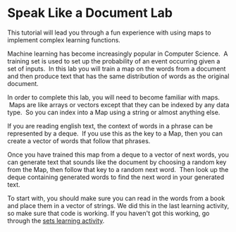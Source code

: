 # Speak Like a Document Lab
This tutorial will lead you through a fun experience with using maps to implement complex learning functions.  

Machine learning has become increasingly popular in Computer Science.  A training set is used to set up the probability of an event occurring given a set of inputs.  In this lab you will train a map on the words from a document and then produce text that has the same distribution of words as the original document.

In order to complete this lab, you will need to become familiar with maps.  Maps are like arrays or vectors except that they can be indexed by any data type.  So you can index into a Map using a string or almost anything else.

If you are reading english text, the context of words in a phrase can be represented by a deque.  If you use this as the key to a Map, then you can create a vector of words that follow that phrases.  

Once you have trained this map from a deque to a vector of next words, you can generate text that sounds like the document by choosing a random key from the Map, then follow that key to a random next word.  Then look up the deque containing generated words to find the next word in your generated text.

To start with, you should make sure you can read in the words from a book and place them in a vector of strings.  We did this in the last learning activity, so make sure that code is working.  If you haven't got this working, go through the [sets learning activity](https://github.com/BYUCS235/sets).
```c++
```
